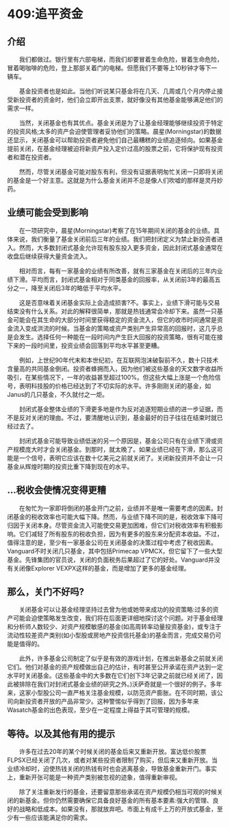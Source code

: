 # 409:追平资金
## 介绍
　　我们都做过。银行里有六部电梯，而我们却要冒着生命危险，冒着生命危险，冒着喝咖啡的危险，登上那部关着门的电梯。但愿我们不要等上10秒钟才等下一辆车。

　　基金投资者也是如此。当他们听说某只基金将在几天、几周或几个月内停止接受新投资者的资金时，他们会立即开出支票，就好像没有其他基金能够满足他们的需求一样。

　　当然，关闭基金也有其优点。基金关闭是为了让基金经理能够继续投资于特定的投资风格;太多的资产会迫使管理者妥协他们的策略。晨星(Morningstar)的数据还显示，关闭基金可以帮助投资者避免他们自己最糟糕的业绩追逐倾向。如果基金提前关闭，在基金经理被迫将新资产投入定价过高的股票之前，它将保护现有投资者和潜在投资者。

　　然而，尽管关闭基金可能对股东有利，但没有证据表明匆忙关闭一只即将关闭的基金是一个好主意。这就是为什么基金关闭并不总是像人们吹嘘的那样是灵丹妙药。

## 业绩可能会受到影响

　　在一项研究中，晨星(Morningstar)考察了在15年期间关闭的基金的业绩。具体来说，我们衡量了基金关闭前后三年的业绩。我们把封闭定义为禁止新投资者进入。然而，大多数封闭式基金允许现有股东投入更多资金，因此封闭式基金通常在收盘后继续获得大量资金流入。

　　相对而言，每有一家基金的业绩有所改善，就有三家基金在关闭后的三年内业绩下滑。平均而言，封闭式基金相对于同类基金的回报率，从关闭前3年的最高五分之一，降至关闭后3年的略低于平均水平。

　　这是否意味着关闭基金实际上会造成损害?不。事实上，业绩下滑可能与交易结束没有什么关系。对此的解释很简单，那就是热钱通常会冷却下来。虽然一只基金可能会在其生命的大部分时间里获得稳定的资金流入，但它的收市时间通常是资金流入变成洪流的时候。当基金的策略或资产类别产生异常高的回报时，这几乎总是会发生。选择任何一种能在一段时间内产生巨大回报的投资策略，很有可能在接下来的一段时间里，投资业绩会回落到平均水平甚至更糟。

　　例如，上世纪90年代末和本世纪初，在互联网泡沫破裂前不久，数十只技术含量高的共同基金倒闭。投资者蜂拥而入，因为他们被这些基金的天文数字收益所吸引，在某些情况下，一年的收益甚至超过100%。但这些大幅上涨是一个危险信号，表明科技股的价格已经达到了不切实际的水平。许多刚刚关闭的基金，如Janus的几只基金，不久就付之一炬。

　　封闭式基金整体业绩的下滑更多地是作为反对追逐短期业绩的进一步证据，而不是反对关闭的理由。不过，要清醒地认识到，基金最好的日子往往在结束时就已经过去了。

　　封闭式基金可能导致业绩低迷的另一个原因是，基金公司只有在业绩下滑或资产规模庞大时才会关闭基金。到那时，就太晚了。如果业绩已经在下滑，那么这可能是一个信号，表明它应该在数十亿美元之前就关闭了。关闭新投资并不会让一只基金从辉煌时期的投资比重下降到现在的水平。

## ...税收会使情况变得更糟

　　在匆忙为一家即将倒闭的基金开门之前，业绩并不是唯一需要考虑的因素。封闭基金的税收效率也可能大幅下降。然而，与业绩下降不同的是，税收效率下降可归因于关闭本身。尽管资金流入可能使交易更加困难，但它们对税收效率有积极影响。它们减轻了所有股东的税收负担，因为有更多的股东来分配资本收益。不过，值得注意的是，至少有一家基金公司在关闭基金的决策过程中考虑了税收因素。Vanguard不时关闭几只基金，其中包括Primecap VPMCX，但它留下了一些大型基金。先锋集团的官员说，关闭的负面税务后果超过了它的好处。Vanguard并没有关闭像Explorer VEXPX这样的基金，而是增加了更多的基金经理。

## 那么，关门不好吗?

　　关闭基金可以让基金经理坚持过去曾为他或她带来成功的投资策略:过多的资产可能会迫使策略发生改变，我们将在后面更详细地探讨这个问题。对于基金经理和分析师人数较少、对资产规模敏感的基金(如高周转率动量投资基金)，或专注于流动性较差资产类别(如小型股或房地产投资信托基金)的基金而言，完成交易仍可能是值得的。

　　此外，许多基金公司制定了似乎是有效的游戏计划，在推出新基金之前就关闭它们。他们对基金的资产规模做出自己的估计，有时甚至公开承诺在资产达到一定水平时关闭基金。(这些基金中的大多数在它们创下3年记录之前就已经关闭了，因此被排除在我们对封闭式基金业绩的研究之外。)沃萨奇就是一个很好的例子。多年来，这家小型股公司一直严格关注基金规模，以防范资产膨胀。在不同时期，该公司向新投资者开放的产品非常少。这种警惕似乎得到了回报，因为多年来Wasatch基金的出色表现，至少在一定程度上得益于其可管理的规模。

## 等待。以及其他有用的提示

　　许多在过去20年的某个时候关闭的基金后来又重新开放。富达低价股票FLPSX已经关闭了几次，或者对某些投资者限制了购买，但后来又重新开放。当业绩冷却时，迫使热钱关闭的热钱有时也会逃离基金，导致基金重新开门。事实上，重新开张可能是一种资产类别被忽视的迹象，值得重新审视。

　　除了关注重新发行的基金，还要留意那些承诺在资产规模仍相当可观的时候关闭的新基金。但你仍然需要确保它具备良好基金的所有基本要素:强大的管理、良好的战略和低成本。如果没有，那就放弃吧。市面上有成千上万的开放式基金，至少有一些应该能满足你的需求。

